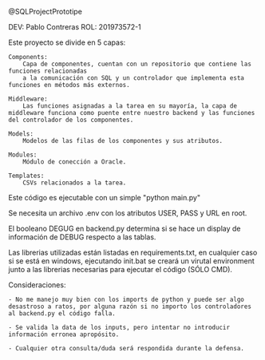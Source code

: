 @SQLProjectPrototipe

DEV: Pablo Contreras
ROL: 201973572-1

Este proyecto se divide en 5 capas:
    
    Components:
        Capa de componentes, cuentan con un repositorio que contiene las funciones relacionadas
        a la comunicación con SQL y un controlador que implementa esta funciones en métodos más externos.
    
    Middleware:
        Las funciones asignadas a la tarea en su mayoría, la capa de middleware funciona como puente entre nuestro backend y las funciones del controlador de los componentes.
    
    Models:
        Modelos de las filas de los componentes y sus atributos.

    Modules:
        Módulo de conección a Oracle.
    
    Templates:
        CSVs relacionados a la tarea.

Este código es ejecutable con un simple "python main.py"

Se necesita un archivo .env con los atributos USER, PASS y URL en root.

El booleano DEGUG en backend.py determina si se hace un display de información de DEBUG respecto a las tablas.

Las librerias utilizadas están listadas en requirements.txt, en cualquier caso si se está en windows, ejecutando init.bat se creará un virutal environment junto a las librerias necesarias para ejecutar el código (SÓLO CMD).

Consideraciones:
    
    - No me manejo muy bien con los imports de python y puede ser algo desastroso a ratos, por alguna razón si no importo los controladores al backend.py el código falla.
    
    - Se valida la data de los inputs, pero intentar no introducir información erronea apropósito.

    - Cualquier otra consulta/duda será respondida durante la defensa.
